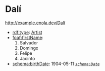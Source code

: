 # Dalí

<http://example.enola.dev/Dalí>

* [rdf:type](http://www.w3.org/1999/02/22-rdf-syntax-ns#type): [Artist](http://example.enola.dev/Artist)
* [foaf:firstName](http://xmlns.com/foaf/0.1/firstName):
    1. Salvador
    1. Domingo
    1. Felipe
    1. Jacinto
* [schema:birthDate](https://schema.org/birthDate): 1904-05-11 _[`schema:Date`](https://schema.org/Date)_

